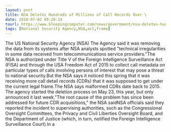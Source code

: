 ```yaml
---
layout: post
title: NSA Deletes Hundreds of Millions of Call Records Over \
date: 2018-07-02 09:20:14
tourl: https://www.bleepingcomputer.com/news/government/nsa-deletes-hundreds-of-millions-of-call-records-over-technical-irregularities/
tags: [National Security Agency,NSA,act,frame]
---
```

The US National Security Agency (NSA) The Agency said it was removing the data from its systems after NSA analysts spotted "technical irregularities in some data received from telecommunications service providers."The NSA is authorized under Title V of the Foreign Intelligence Surveillance Act (FISA) and through the USA Freedom Act of 2015 to collect call metadata on particular types of calls involving persons of interest that may pose a threat to national security.But the NSA says it noticed this spring that it was receiving more call detail records (CDRs) that it was supposed to get under the current legal frame.The NSA says malformed CDRs date back to 2015. The agency started the deletion process on May 23, this year, but only announced it last week."The root cause of the problem has since been addressed for future CDR acquisitions," the NSA saidNSA officials said they reported the incident to supervising authorities, such as the Congressional Oversight Committees, the Privacy and Civil Liberties Oversight Board, and the Department of Justice (which, in turn, notified the Foreign Intelligence Surveillance Court).In a 